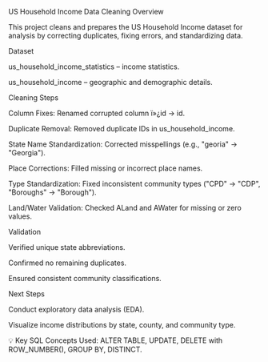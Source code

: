 US Household Income Data Cleaning
Overview

This project cleans and prepares the US Household Income dataset for analysis by correcting duplicates, fixing errors, and standardizing data.

Dataset

us_household_income_statistics – income statistics.

us_household_income – geographic and demographic details.

Cleaning Steps

Column Fixes: Renamed corrupted column ï»¿id → id.

Duplicate Removal: Removed duplicate IDs in us_household_income.

State Name Standardization: Corrected misspellings (e.g., "georia" → "Georgia").

Place Corrections: Filled missing or incorrect place names.

Type Standardization: Fixed inconsistent community types ("CPD" → "CDP", "Boroughs" → "Borough").

Land/Water Validation: Checked ALand and AWater for missing or zero values.

Validation

Verified unique state abbreviations.

Confirmed no remaining duplicates.

Ensured consistent community classifications.

Next Steps

Conduct exploratory data analysis (EDA).

Visualize income distributions by state, county, and community type.

💡 Key SQL Concepts Used: ALTER TABLE, UPDATE, DELETE with ROW_NUMBER(), GROUP BY, DISTINCT.
